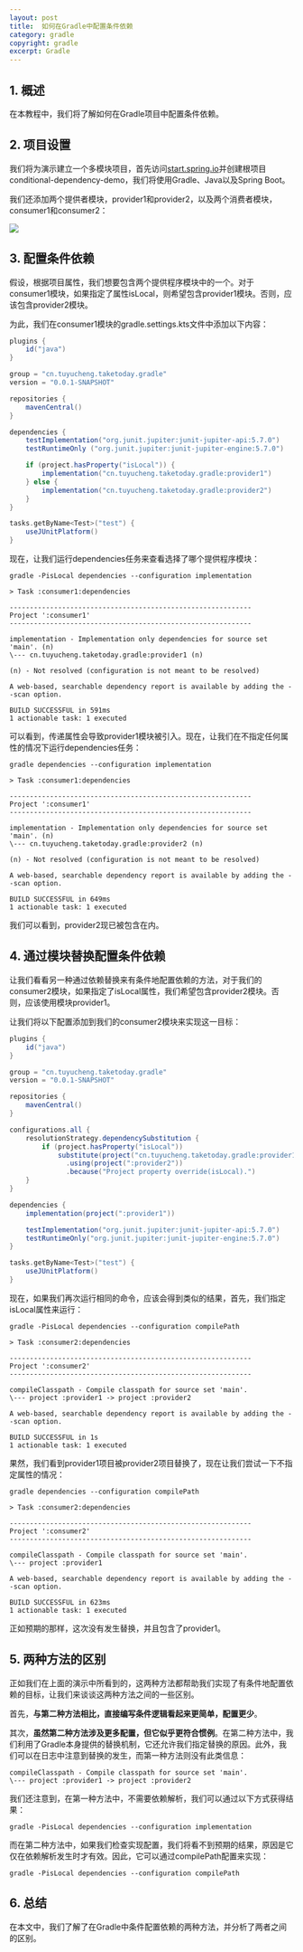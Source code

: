 ```yaml
---
layout: post
title:  如何在Gradle中配置条件依赖
category: gradle
copyright: gradle
excerpt: Gradle
---
```


## 1. 概述

在本教程中，我们将了解如何在Gradle项目中配置条件依赖。

## 2. 项目设置

我们将为演示建立一个多模块项目，首先访问[start.spring.io](https://start.spring.io/)并创建根项目conditional-dependency-demo，我们将使用Gradle、Java以及Spring Boot。

我们还添加两个提供者模块，provider1和provider2，以及两个消费者模块，consumer1和consumer2：

![](/assets/images/2025/gradle/gradleconditionaldependencies01.png)

## 3. 配置条件依赖

假设，根据项目属性，我们想要包含两个提供程序模块中的一个。对于consumer1模块，如果指定了属性isLocal，则希望包含provider1模块。否则，应该包含provider2模块。

为此，我们在consumer1模块的gradle.settings.kts文件中添加以下内容：

```groovy
plugins {
    id("java")
}

group = "cn.tuyucheng.taketoday.gradle"
version = "0.0.1-SNAPSHOT"

repositories {
    mavenCentral()
}

dependencies {
    testImplementation("org.junit.jupiter:junit-jupiter-api:5.7.0")
    testRuntimeOnly ("org.junit.jupiter:junit-jupiter-engine:5.7.0")

    if (project.hasProperty("isLocal")) {
        implementation("cn.tuyucheng.taketoday.gradle:provider1")
    } else {
        implementation("cn.tuyucheng.taketoday.gradle:provider2")
    }
}

tasks.getByName<Test>("test") {
    useJUnitPlatform()
}
```

现在，让我们运行dependencies任务来查看选择了哪个提供程序模块：

```shell
gradle -PisLocal dependencies --configuration implementation
```

```text
> Task :consumer1:dependencies

------------------------------------------------------------
Project ':consumer1'
------------------------------------------------------------

implementation - Implementation only dependencies for source set 'main'. (n)
\--- cn.tuyucheng.taketoday.gradle:provider1 (n)

(n) - Not resolved (configuration is not meant to be resolved)

A web-based, searchable dependency report is available by adding the --scan option.

BUILD SUCCESSFUL in 591ms
1 actionable task: 1 executed
```

可以看到，传递属性会导致provider1模块被引入。现在，让我们在不指定任何属性的情况下运行dependencies任务：

```shell
gradle dependencies --configuration implementation
```

```text
> Task :consumer1:dependencies

------------------------------------------------------------
Project ':consumer1'
------------------------------------------------------------

implementation - Implementation only dependencies for source set 'main'. (n)
\--- cn.tuyucheng.taketoday.gradle:provider2 (n)

(n) - Not resolved (configuration is not meant to be resolved)

A web-based, searchable dependency report is available by adding the --scan option.

BUILD SUCCESSFUL in 649ms
1 actionable task: 1 executed
```

我们可以看到，provider2现已被包含在内。

## 4. 通过模块替换配置条件依赖

让我们看看另一种通过依赖替换来有条件地配置依赖的方法，对于我们的consumer2模块，如果指定了isLocal属性，我们希望包含provider2模块。否则，应该使用模块provider1。

让我们将以下配置添加到我们的consumer2模块来实现这一目标：

```groovy
plugins {
    id("java")
}

group = "cn.tuyucheng.taketoday.gradle"
version = "0.0.1-SNAPSHOT"

repositories {
    mavenCentral()
}

configurations.all {
    resolutionStrategy.dependencySubstitution {
        if (project.hasProperty("isLocal"))
            substitute(project("cn.tuyucheng.taketoday.gradle:provider1"))
              .using(project(":provider2"))
              .because("Project property override(isLocal).")
    }
}

dependencies {
    implementation(project(":provider1"))

    testImplementation("org.junit.jupiter:junit-jupiter-api:5.7.0")
    testRuntimeOnly("org.junit.jupiter:junit-jupiter-engine:5.7.0")
}

tasks.getByName<Test>("test") {
    useJUnitPlatform()
}
```

现在，如果我们再次运行相同的命令，应该会得到类似的结果，首先，我们指定isLocal属性来运行：

```shell
gradle -PisLocal dependencies --configuration compilePath
```

```text
> Task :consumer2:dependencies

------------------------------------------------------------
Project ':consumer2'
------------------------------------------------------------

compileClasspath - Compile classpath for source set 'main'.
\--- project :provider1 -> project :provider2

A web-based, searchable dependency report is available by adding the --scan option.

BUILD SUCCESSFUL in 1s
1 actionable task: 1 executed
```

果然，我们看到provider1项目被provider2项目替换了，现在让我们尝试一下不指定属性的情况：

```shell
gradle dependencies --configuration compilePath
```

```text
> Task :consumer2:dependencies

------------------------------------------------------------
Project ':consumer2'
------------------------------------------------------------

compileClasspath - Compile classpath for source set 'main'.
\--- project :provider1

A web-based, searchable dependency report is available by adding the --scan option.

BUILD SUCCESSFUL in 623ms
1 actionable task: 1 executed
```

正如预期的那样，这次没有发生替换，并且包含了provider1。

## 5. 两种方法的区别

正如我们在上面的演示中所看到的，这两种方法都帮助我们实现了有条件地配置依赖的目标，让我们来谈谈这两种方法之间的一些区别。

首先，**与第二种方法相比，直接编写条件逻辑看起来更简单，配置更少**。

其次，**虽然第二种方法涉及更多配置，但它似乎更符合惯例**。在第二种方法中，我们利用了Gradle本身提供的替换机制，它还允许我们指定替换的原因。此外，我们可以在日志中注意到替换的发生，而第一种方法则没有此类信息：

```shell
compileClasspath - Compile classpath for source set 'main'. 
\--- project :provider1 -> project :provider2
```

我们还注意到，在第一种方法中，不需要依赖解析，我们可以通过以下方式获得结果：

```shell
gradle -PisLocal dependencies --configuration implementation
```

而在第二种方法中，如果我们检查实现配置，我们将看不到预期的结果，原因是它仅在依赖解析发生时才有效。因此，它可以通过compilePath配置来实现：

```shell
gradle -PisLocal dependencies --configuration compilePath
```

## 6. 总结

在本文中，我们了解了在Gradle中条件配置依赖的两种方法，并分析了两者之间的区别。